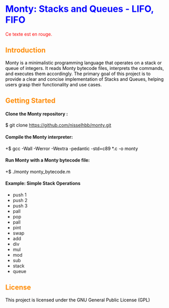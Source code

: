 
<style>H1{color:Blue;}</style>
<style>H2{color:DarkOrange;}</style>
<style>p{color:Black;}</style>

# Monty: Stacks and Queues - LIFO, FIFO
<span style="color:red;">Ce texte est en rouge.</span>
## Introduction
Monty is a minimalistic programming language that operates on a stack or queue of integers. It reads Monty bytecode files, interprets the commands, and executes them accordingly. The primary goal of this project is to provide a clear and concise implementation of Stacks and Queues, helping users grasp their functionality and use cases.

## Getting Started

#### Clone the Monty repository :
$ git clone https://github.com/nisselhbb/monty.git

#### Compile the Monty interpreter:
+$ gcc -Wall -Werror -Wextra -pedantic -std=c89 *.c -o monty

#### Run Monty with a Monty bytecode file:
+$ ./monty monty_bytecode.m


#### Example: Simple Stack Operations
- push 1
- push 2
- push 3
- pall
- pop
- pall
- pint
- swap
- add
- div
- mul
- mod
- sub
- stack
- queue

## License

This project is licensed under the GNU General Public License (GPL)